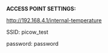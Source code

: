 **ACCESS POINT SETTINGS:**

http://192.168.4.1/internal-temperature

SSID: picow_test

password: password
